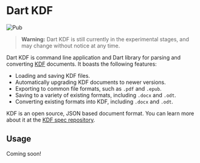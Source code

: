 # Dart KDF

![Pub][1]

> **Warning:** Dart KDF is still currently in the experimental stages, and may
> change without notice at any time.

Dart KDF is command line application and Dart library for parsing and converting
[KDF][2] documents. It boasts the following features:

 - Loading and saving KDF files.
 - Automatically upgrading KDF documents to newer versions.
 - Exporting to common file formats, such as `.pdf` and `.epub`.
 - Saving to a variety of existing formats, including `.docx` and `.odt`.
 - Converting existing formats into KDF, including `.docx` and `.odt`.

KDF is an open source, JSON based document format. You can learn more about it
at the [KDF spec repository][3].

[1]: https://img.shields.io/pub/v/dart-kdf?color=%2333eaf7c&style=flat-square
[2]: https://kdf.now.sh
[3]: https://github.com/sean0x42/kdf


## Usage

Coming soon!